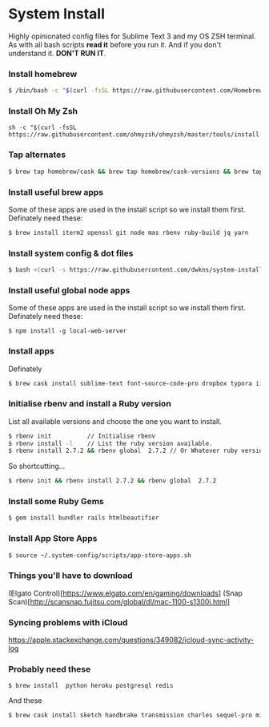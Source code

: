 # System Install
Highly opinionated config files for Sublime Text 3 and my OS ZSH terminal.
As with all bash scripts **read it** before you run it. And if you don't understand it. **DON'T RUN IT**.


### Install homebrew

````bash
$ /bin/bash -c "$(curl -fsSL https://raw.githubusercontent.com/Homebrew/install/master/install.sh)"
````

### Install Oh My Zsh
```` 
sh -c "$(curl -fsSL https://raw.githubusercontent.com/ohmyzsh/ohmyzsh/master/tools/install.sh)"
```` 

### Tap alternates 

````bash
$ brew tap homebrew/cask && brew tap homebrew/cask-versions && brew tap homebrew/cask-fonts && brew tap homebrew/services && brew tap heroku/brew
````

### Install useful brew apps
Some of these apps are used in the install script so we install them first.
Definately need these:
````bash
$ brew install iterm2 openssl git node mas rbenv ruby-build jq yarn
````

### Install system config & dot files

````bash
$ bash <(curl -s https://raw.githubusercontent.com/dwkns/system-install/master/install.sh)
````


### Install useful global node apps
Some of these apps are used in the install script so we install them first.
Definately need these:
```` 
$ npm install -g local-web-server 
````




### Install apps  
Definately 
````bash
$ brew cask install sublime-text font-source-code-pro dropbox typora iina google-chrome firefox sizzy google-drive-file-stream notion visual-studio-code 1Password omnigraffle zoomus slack soulver
````


### Initialise rbenv and install a Ruby version
List all available versions and choose the one you want to install.

````bash
$ rbenv init          // Initialise rbenv 
$ rbenv install -l    // List the ruby version available. 
$ rbenv install 2.7.2 && rbenv global  2.7.2 // Or Whatever ruby version you want
````
So shortcutting...
````bash
$ rbenv init && rbenv install 2.7.2 && rbenv global  2.7.2 
````


### Install some Ruby Gems

````bash
$ gem install bundler rails htmlbeautifier 
````


### Install App Store Apps
```bash
$ source ~/.system-config/scripts/app-store-apps.sh
```

### Things you'll have to download
(Elgato Control)[https://www.elgato.com/en/gaming/downloads]
(Snap Scan)[http://scansnap.fujitsu.com/global/dl/mac-1100-s1300i.html]



### Syncing problems with iCloud
https://apple.stackexchange.com/questions/349082/icloud-sync-activity-log


### Probably need these
```` 
$ brew install  python heroku postgresql redis 
````
And these
````bash
$ brew cask install sketch handbrake transmission charles sequel-pro microsoft-office grammarly postbox loom
````


